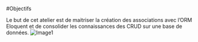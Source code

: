#Objectifs

Le but de cet atelier est de maitriser la création des associations avec l’ORM Eloquent et de consolider les connaissances des CRUD sur une base de données.
![Image1](https://user-images.githubusercontent.com/4312307/97168826-635e1280-1789-11eb-8295-77c13d4cdfd9.png)
